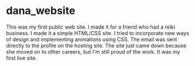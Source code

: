 # dana_website

This was my first public web site.  I made it for a friend who had a reiki business. I made it a simple HTML/CSS site.  I tried to incorporate new ways of design and implementing animations using CSS.  The email was sent directly to the profile on the hosting site.  The site just came down because she moved on to other careers, but I'm still proud of the work.  It was my first live site.

